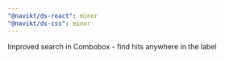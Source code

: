 ```yaml
---
"@navikt/ds-react": minor
"@navikt/ds-css": minor
---
```


Improved search in Combobox - find hits anywhere in the label
